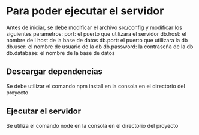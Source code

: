 # Para poder ejecutar el servidor

Antes de iniciar, se debe modificar el archivo src/config y modificar los siguientes parametros: 
port: el puerto que utilizara el servidor
db.host: el nombre de l host de la base de datos
db.port: el puerto que utilizara la db
db.user: el nombre de usuario de la db
db.password: la contraseña de la db
db.database: el nombre de la base de datos

## Descargar dependencias

Se debe utilizar el comando npm install en la consola en el directorio del proyecto

## Ejecutar el servidor

Se utiliza el comando node en la consola en el directorio del proyecto

